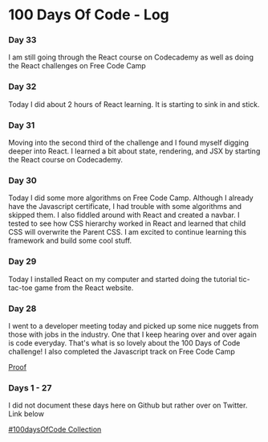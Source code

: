 # 100 Days Of Code - Log

### Day 33

I am still going through the React course on Codecademy as well as doing the React challenges on Free Code Camp


### Day 32

Today I did about 2 hours of React learning.  It is starting to sink in and stick.


### Day 31

Moving into the second third of the challenge and I found myself digging deeper into React.  I learned a bit about state, rendering, and JSX by starting the React course on Codecademy.

### Day 30

Today I did some more algorithms on Free Code Camp.  Although I already have the Javascript certificate, I had trouble with some algorithms and skipped them.  I also fiddled around with React and created a navbar.  I tested to see how CSS hierarchy worked in React and learned that child CSS will overwrite the Parent CSS.  I am excited to continue learning this framework and build some cool stuff.


### Day 29

Today I installed React on my computer and started doing the tutorial tic-tac-toe game from the React website.


### Day 28

I went to a developer meeting today and picked up some nice nuggets from those with jobs in the industry.  One that I keep hearing over and over again is code everyday.  That's what is so lovely about the 100 Days of Code challenge!  I also completed the Javascript track on Free Code Camp

[Proof](https://www.freecodecamp.org/certification/pz445/javascript-algorithms-and-data-structures)


### Days 1 - 27

I did not document these days here on Github but rather over on Twitter.  Link below

[#100daysOfCode Collection](https://twitter.com/Patpizo/timelines/1101134772217266177)
